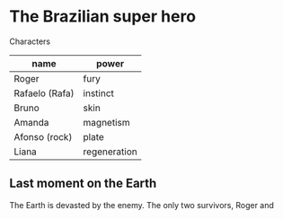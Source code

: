 # The Brazilian super hero

Characters

| name           | power        |
| -------------- | ------------ |
| Roger          | fury         |
| Rafaelo (Rafa) | instinct     |
| Bruno          | skin         |
| Amanda         | magnetism    |
| Afonso (rock)  | plate        |
| Liana          | regeneration |

## Last moment on the Earth

The Earth is devasted by the enemy. The only two survivors, Roger and 
